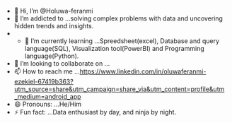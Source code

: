 - 👋 Hi, I’m @Holuwa-feranmi
- 👀 I’m addicted to ...solving complex problems with data and uncovering hidden trends and insights.
- - 🌱 I’m currently learning ...Spreedsheet(excel), Database and query language(SQL), Visualization tool(PowerBI) and Programming language(Python).
- 💞️ I’m looking to collaborate on ...
- 📫 How to reach me ...https://www.linkedin.com/in/oluwaferanmi-ezekiel-67419b363?utm_source=share&utm_campaign=share_via&utm_content=profile&utm_medium=android_app
- 😄 Pronouns: ...He/Him
- ⚡ Fun fact: ...Data enthusiast by day, and ninja by night.

<!---
Holuwa-feranmi/Holuwa-feranmi is a ✨ special ✨ repository because its `README.md` (this file) appears on your GitHub profile.
You can click the Preview link to take a look at your changes.
--->
